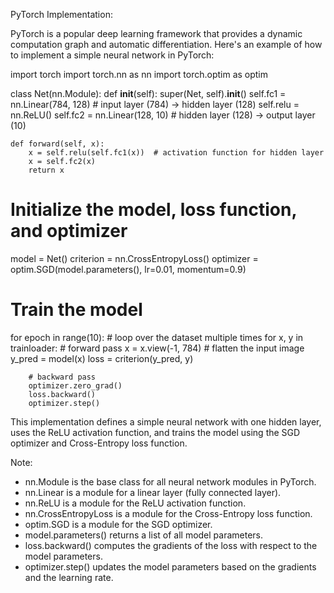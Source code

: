 PyTorch Implementation:

PyTorch is a popular deep learning framework that provides a dynamic computation graph and automatic differentiation. Here's an example of how to implement a simple neural network in PyTorch:


import torch
import torch.nn as nn
import torch.optim as optim

class Net(nn.Module):
    def __init__(self):
        super(Net, self).__init__()
        self.fc1 = nn.Linear(784, 128)  # input layer (784) -> hidden layer (128)
        self.relu = nn.ReLU()
        self.fc2 = nn.Linear(128, 10)  # hidden layer (128) -> output layer (10)

    def forward(self, x):
        x = self.relu(self.fc1(x))  # activation function for hidden layer
        x = self.fc2(x)
        return x

# Initialize the model, loss function, and optimizer
model = Net()
criterion = nn.CrossEntropyLoss()
optimizer = optim.SGD(model.parameters(), lr=0.01, momentum=0.9)

# Train the model
for epoch in range(10):  # loop over the dataset multiple times
    for x, y in trainloader:
        # forward pass
        x = x.view(-1, 784)  # flatten the input image
        y_pred = model(x)
        loss = criterion(y_pred, y)

        # backward pass
        optimizer.zero_grad()
        loss.backward()
        optimizer.step()


This implementation defines a simple neural network with one hidden layer, uses the ReLU activation function, and trains the model using the SGD optimizer and Cross-Entropy loss function.

Note:

- nn.Module is the base class for all neural network modules in PyTorch.
- nn.Linear is a module for a linear layer (fully connected layer).
- nn.ReLU is a module for the ReLU activation function.
- nn.CrossEntropyLoss is a module for the Cross-Entropy loss function.
- optim.SGD is a module for the SGD optimizer.
- model.parameters() returns a list of all model parameters.
- loss.backward() computes the gradients of the loss with respect to the model parameters.
- optimizer.step() updates the model parameters based on the gradients and the learning rate.